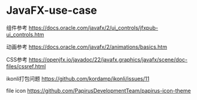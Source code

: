 # JavaFX-use-case

组件参考
https://docs.oracle.com/javafx/2/ui_controls/jfxpub-ui_controls.htm

动画参考
https://docs.oracle.com/javafx/2/animations/basics.htm

CSS参考
https://openjfx.io/javadoc/22/javafx.graphics/javafx/scene/doc-files/cssref.html

ikonli打包问题
https://github.com/kordamp/ikonli/issues/11

file icon
https://github.com/PapirusDevelopmentTeam/papirus-icon-theme
